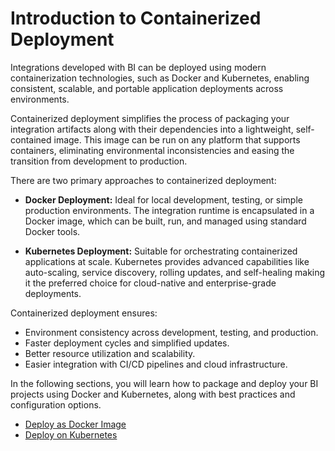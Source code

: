 # Introduction to Containerized Deployment

Integrations developed with BI can be deployed using modern containerization technologies, such as Docker and Kubernetes, enabling consistent, scalable, and portable application deployments across environments.

Containerized deployment simplifies the process of packaging your integration artifacts along with their dependencies into a lightweight, self-contained image. This image can be run on any platform that supports containers, eliminating environmental inconsistencies and easing the transition from development to production.

There are two primary approaches to containerized deployment:

* **Docker Deployment:**
  Ideal for local development, testing, or simple production environments. The integration runtime is encapsulated in a Docker image, which can be built, run, and managed using standard Docker tools.

* **Kubernetes Deployment:**
  Suitable for orchestrating containerized applications at scale. Kubernetes provides advanced capabilities like auto-scaling, service discovery, rolling updates, and self-healing making it the preferred choice for cloud-native and enterprise-grade deployments.

Containerized deployment ensures:

* Environment consistency across development, testing, and production.
* Faster deployment cycles and simplified updates.
* Better resource utilization and scalability.
* Easier integration with CI/CD pipelines and cloud infrastructure.

In the following sections, you will learn how to package and deploy your BI projects using Docker and Kubernetes, along with best practices and configuration options.

* [Deploy as Docker Image](/deploy/containerized-deployment/deploy-as-docker-image)
* [Deploy on Kubernetes](/deploy/containerized-deployment/deploy-on-kubernetes)

